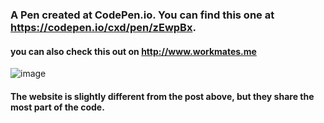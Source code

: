 ### A Pen created at CodePen.io. You can find this one at https://codepen.io/cxd/pen/zEwpBx.

#### you can also check this out on http://www.workmates.me

![image](https://github.com/lonkecxd/pretty-stickers-online/blob/master/display.gif)

#### The website is slightly different from the post above, but they share the most part of the code.
 
